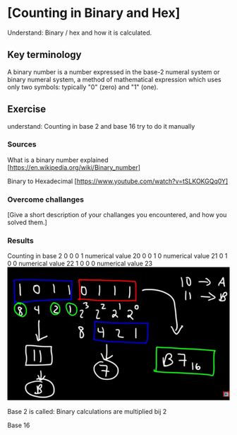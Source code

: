 # [Counting in Binary and Hex]
Understand: Binary / hex and how it is calculated. 


## Key terminology
A binary number is a number expressed in the base-2 numeral system or binary numeral system, a method of mathematical expression which uses only two symbols: typically "0" (zero) and "1" (one).

## Exercise
understand: Counting in base 2 and base 16
try to do it manually 


### Sources
What is a binary number explained
[https://en.wikipedia.org/wiki/Binary_number]

Binary to Hexadecimal
[https://www.youtube.com/watch?v=tSLKOKGQq0Y]


### Overcome challanges
[Give a short description of your challanges you encountered, and how you solved them.]

### Results
Counting in base 2 
0 0 0 1   numerical value 20
0 0 1 0   numerical value 21
0 1 0 0   numerical value 22
1 0 0 0   numerical value 23
![binarytohex](../00_includes/Binairytohex.png)


Base 2 is called: Binary 
calculations are multiplied bij 2

Base 16  
 
